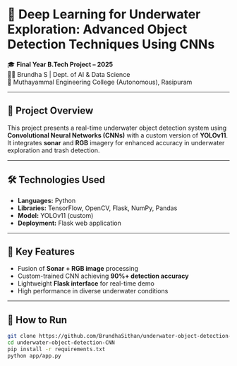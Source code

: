 # 🌊 Deep Learning for Underwater Exploration: Advanced Object Detection Techniques Using CNNs

🎓 **Final Year B.Tech Project – 2025**  
👩‍💻 Brundha S | Dept. of AI & Data Science  
🏫 Muthayammal Engineering College (Autonomous), Rasipuram

---

## 📌 Project Overview

This project presents a real-time underwater object detection system using **Convolutional Neural Networks (CNNs)** with a custom version of **YOLOv11**. It integrates **sonar** and **RGB** imagery for enhanced accuracy in underwater exploration and trash detection.

---

## 🛠️ Technologies Used

- **Languages:** Python  
- **Libraries:** TensorFlow, OpenCV, Flask, NumPy, Pandas  
- **Model:** YOLOv11 (custom)  
- **Deployment:** Flask web application

---

## 🎯 Key Features

- Fusion of **Sonar + RGB image** processing  
- Custom-trained CNN achieving **90%+ detection accuracy**  
- Lightweight **Flask interface** for real-time demo  
- High performance in diverse underwater conditions

---

## 🚀 How to Run

```bash
git clone https://github.com/BrundhaSithan/underwater-object-detection-CNN.git
cd underwater-object-detection-CNN
pip install -r requirements.txt
python app/app.py
